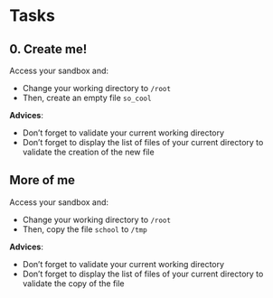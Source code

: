 # Tasks
## 0. Create me!
Access your sandbox and:
- Change your working directory to `/root`
- Then, create an empty file `so_cool`

**Advices**:
- Don’t forget to validate your current working directory
- Don’t forget to display the list of files of your current directory to validate the creation of the new file


## More of me
Access your sandbox and:
- Change your working directory to `/root`
- Then, copy the file `school` to `/tmp`

**Advices**:
- Don’t forget to validate your current working directory
- Don’t forget to display the list of files of your current directory to validate the copy of the file